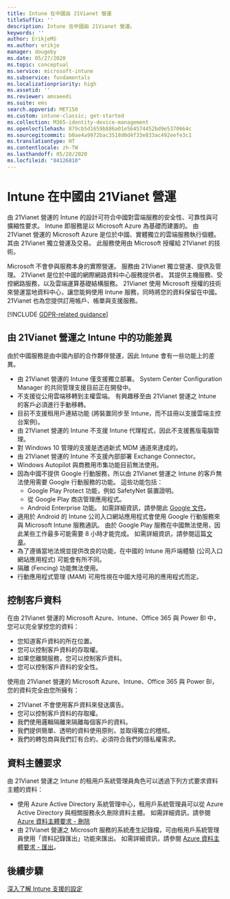 ```yaml
---
title: Intune 在中國由 21Vianet 營運
titleSuffix: ''
description: Intune 在中國由 21Vianet 營運。
keywords: ''
author: ErikjeMS
ms.author: erikje
manager: dougeby
ms.date: 05/27/2020
ms.topic: conceptual
ms.service: microsoft-intune
ms.subservice: fundamentals
ms.localizationpriority: high
ms.assetid: ''
ms.reviewer: amsaeedi
ms.suite: ems
search.appverid: MET150
ms.custom: intune-classic; get-started
ms.collection: M365-identity-device-management
ms.openlocfilehash: 879cb5d1659b886a01e564574452bd9e5370664c
ms.sourcegitcommit: b0ae4a9972bac3518d0d4f33e033ac492eefe3c1
ms.translationtype: HT
ms.contentlocale: zh-TW
ms.lasthandoff: 05/28/2020
ms.locfileid: "84126810"
---
```

# <a name="intune-operated-by-21vianet-in-china"></a>Intune 在中國由 21Vianet 營運  

由 21Vianet 營運的 Intune 的設計可符合中國對雲端服務的安全性、可靠性與可擴縮性要求。 Intune 即服務是以 Microsoft Azure 為基礎而建置的。 由 21Vianet 營運的 Microsoft Azure 是位於中國、實體獨立的雲端服務執行個體。 其由 21Vianet 獨立營運及交易。 此服務使用由 Microsoft 授權給 21Vianet 的技術。

Microsoft 不會參與服務本身的實際營運。 服務由 21Vianet 獨立營運、提供及管理。 21Vianet 是位於中國的網際網路資料中心服務提供者。 其提供主機服務、受控網路服務，以及雲端運算基礎結構服務。 21Vianet 使用 Microsoft 授權的技術來營運當地資料中心，讓您能夠使用 Intune 服務，同時將您的資料保留在中國。 21Vianet 也為您提供訂用帳戶、帳單與支援服務。

[!INCLUDE [GDPR-related guidance](../includes/gdpr-dsr-and-stp-note.md)]

## <a name="feature-differences-in-intune-operated-by-21vianet"></a>由 21Vianet 營運之 Intune 中的功能差異

由於中國服務是由中國內部的合作夥伴營運，因此 Intune 會有一些功能上的差異。 

- 由 21Vianet 營運的 Intune 僅支援獨立部署。 System Center Configuration Manager 的共同管理支援目前正在開發中。
- 不支援從公用雲端移轉到主權雲端。 有興趣移至由 21Vianet 營運之 Intune 的客戶必須進行手動移轉。
- 目前不支援租用戶連結功能 (將裝置同步至 Intune，而不註冊以支援雲端主控台案例)。
- 由 21Vianet 營運的 Intune 不支援 Intune 代理程式，因此不支援舊版電腦管理。
- 對 Windows 10 管理的支援是透過新式 MDM 通道來達成的。
- 由 21Vianet 營運的 Intune 不支援內部部署 Exchange Connector。
- Windows Autopilot 與商務用市集功能目前無法使用。
- 因為中國不提供 Google 行動服務，所以由 21Vianet 營運之 Intune 的客戶無法使用需要 Google 行動服務的功能。 這些功能包括：
  - Google Play Protect 功能，例如 SafetyNet 裝置證明。
  - 從 Google Play 商店管理應用程式。
  - Android Enterprise 功能。 如需詳細資訊，請參閱此 [Google 文件](https://support.google.com/work/android/answer/6270910?hl=en)。
- 適用於 Android 的 Intune 公司入口網站應用程式會使用 Google 行動服務來與 Microsoft Intune 服務通訊。 由於 Google Play 服務在中國無法使用，因此某些工作最多可能需要 8 小時才能完成。 如需詳細資訊，請參閱這篇[文章](https://docs.microsoft.com/mem/intune/apps/manage-without-gms#limitations-of-intune-device-administrator-management-when-gms-is-unavailable)。 
- 為了遵循當地法規並提供改良的功能，在中國的 Intune 用戶端體驗 (公司入口網站應用程式) 可能會有所不同。
- 隔離 (Fencing) 功能無法使用。
- 行動應用程式管理 (MAM) 可用性視在中國大陸可用的應用程式而定。

## <a name="you-control-customer-data"></a>控制客戶資料

在由 21Vianet 營運的 Microsoft Azure、Intune、Office 365 與 Power BI 中，您可以完全掌控您的資料：
- 您知道客戶資料的所在位置。
- 您可以控制客戶資料的存取權。
- 如果您離開服務，您可以控制客戶資料。
- 您可以控制客戶資料的安全性。

使用由 21Vianet 營運的 Microsoft Azure、Intune、Office 365 與 Power BI，您的資料完全由您所擁有：
- 21Vianet 不會使用客戶資料來發送廣告。
- 您可以控制客戶資料的存取權。
- 我們使用邏輯隔離來隔離每個客戶的資料。
- 我們提供簡單、透明的資料使用原則，並取得獨立的稽核。
- 我們的轉包商與我們訂有合約，必須符合我們的隱私權需求。

## <a name="data-subject-requests"></a>資料主體要求

由 21Vianet 營運之 Intune 的租用戶系統管理員角色可以透過下列方式要求資料主體的資料：

- 使用 Azure Active Directory 系統管理中心，租用戶系統管理員可以從 Azure Active Directory 與相關服務永久刪除資料主體。 如需詳細資訊，請參閱 [Azure 資料主體要求 - 刪除](https://docs.microsoft.com/microsoft-365/compliance/gdpr-dsr-azure?view=o365-worldwide#step-5-delete)
- 由 21Vianet 營運之 Microsoft 服務的系統產生記錄檔，可由租用戶系統管理員使用「資料記錄匯出」功能來匯出。 如需詳細資訊，請參閱 [Azure 資料主體要求 - 匯出](https://docs.microsoft.com/microsoft-365/compliance/gdpr-dsr-azure?view=o365-worldwide#step-6-export)。

## <a name="next-steps"></a>後續步驟

[深入了解 Intune 支援的設定](supported-devices-browsers.md)